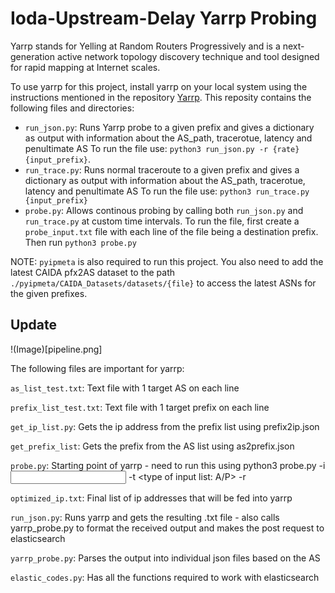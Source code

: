 # Ioda-Upstream-Delay Yarrp Probing


Yarrp stands for Yelling at Random Routers Progressively and is a next-generation active network topology discovery technique and tool designed for rapid mapping at Internet scales.

To use yarrp for this project, install yarrp on your local system using the instructions mentioned in the repository [Yarrp](https://github.com/cmand/yarrp).
This reposity contains the following files and directories: 

- `run_json.py`: Runs Yarrp probe to a given prefix and gives a dictionary as output with information about the AS_path, tracerotue, latency and penultimate AS
To run the file use: `python3 run_json.py -r {rate} {input_prefix}`.
- `run_trace.py`: Runs normal traceroute to a given prefix and gives a dictionary as output with information about the AS_path, tracerotue, latency and penultimate AS
To run the file use: `python3 run_trace.py {input_prefix}`
- `probe.py`: Allows continous probing by calling both `run_json.py` and `run_trace.py` at custom time intervals.
To run the file, first create a `probe_input.txt` file with each line of the file being a destination prefix. Then run `python3 probe.py`


NOTE: `pyipmeta` is also required to run this project. 
You also need to add the latest CAIDA pfx2AS dataset to the path `./pyipmeta/CAIDA_Datasets/datasets/{file}` to access the latest ASNs for the given prefixes.

## Update

!(Image)[pipeline.png]

The following files are important for yarrp:

`as_list_test.txt`: Text file with 1 target AS on each line

`prefix_list_test.txt`: Text file with 1 target prefix on each line

`get_ip_list.py`: Gets the ip address from the prefix list using prefix2ip.json

`get_prefix_list`: Gets the prefix from the AS list using as2prefix.json

`probe.py`: Starting point of yarrp - need to run this using python3 probe.py -i <input list name> -t <type of input list: A/P> -r <probe rate>

`optimized_ip.txt`: Final list of ip addresses that will be fed into yarrp

`run_json.py`: Runs yarrp and gets the resulting .txt file - also calls yarrp_probe.py to format the received output and makes the post request to elasticsearch

`yarrp_probe.py`: Parses the output into individual json files based on the AS

`elastic_codes.py`: Has all the functions required to work with elasticsearch
